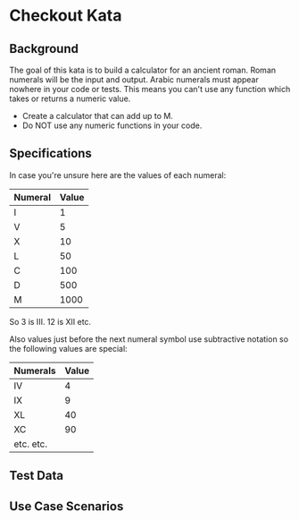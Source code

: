 # Checkout Kata

## Background
The goal of this kata is to build a calculator for an ancient roman. 
Roman numerals will be the input and output. Arabic numerals must appear nowhere
in your code or tests. This means you can't use any function which takes
or returns a numeric value. 

* Create a calculator that can add up to M.
* Do NOT use any numeric functions in your code.

## Specifications
In case you're unsure here are the values of each numeral:

| Numeral  | Value   |
| -------- | ------- |
| I        | 1       |
| V        | 5       |
| X        | 10      |
| L        | 50      |
| C        | 100     |
| D        | 500     |
| M        | 1000    |

So 3 is III. 12 is XII etc.

Also values just before the next numeral symbol use subtractive notation
so the following values are special:

| Numerals  | Value   |
| --------  | ------- |
| IV        | 4       |
| IX        | 9       |
| XL        | 40      |
| XC        | 90      |
| etc. etc. |         |


## Test Data

## Use Case Scenarios